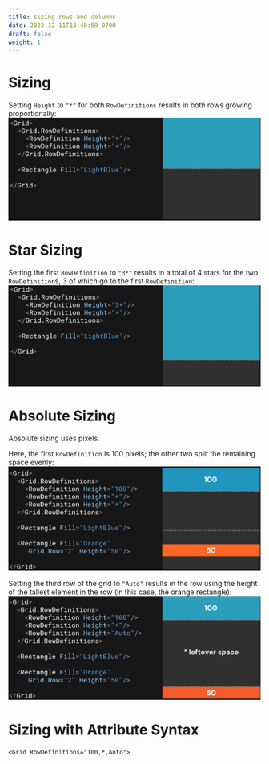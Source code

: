 ```yaml
---
title: sizing rows and columns
date: 2022-12-11T18:40:59-0700
draft: false
weight: 1
---
```


# Sizing
Setting `Height` to `"*"` for both `RowDefinitions` results in both rows growing proportionally:  
![](./XAML_UI_Sizing-Rows-&-Columns-image1.png)

# Star Sizing
Setting the first `RowDefinition` to `"3*"` results in a total of 4 stars for the two `RowDefinition`s, 3 of which go to the first `RowDefinition`:  
![](./XAML_UI_Sizing-Rows-&-Columns-image2.png)

# Absolute Sizing
Absolute sizing uses pixels.

Here, the first `RowDefinition` is 100 pixels; the other two split the remaining space evenly:  
![](./XAML_UI_Sizing-Rows-&-Columns-image3.png)

Setting the third row of the grid to `"Auto"` results in the row using the height of the tallest element in the row (in this case, the orange rectangle):  
![](./XAML_UI_Sizing-Rows-&-Columns-image4.png)

# Sizing with Attribute Syntax
`<Grid RowDefinitions="100,*,Auto">`

